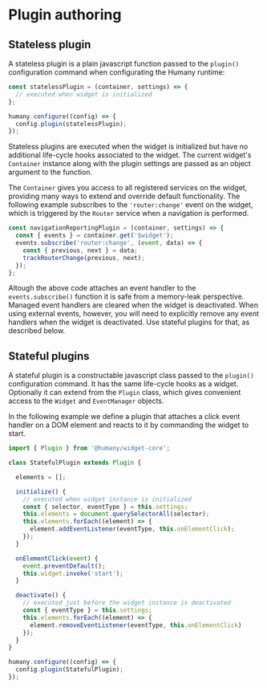 # Plugin authoring

## Stateless plugin
A stateless plugin is a plain javascript function passed to the `plugin()` configuration command when configurating the Humany runtime:

```javascript
const statelessPlugin = (container, settings) => {
  // executed when widget is initialized
};

humany.configure((config) => {
  config.plugin(statelessPlugin);
});
```
Stateless plugins are executed when the widget is initialized but have no additional life-cycle hooks associated to the widget. The current widget's `Container` instance along with the plugin settings are passed as an object argument to the function.

The `Container` gives you access to all registered services on the widget, providing many ways to extend and override default functionality. The following example subscribes to the `'router:change'` event on the widget, which is triggered by the `Router` service when a navigation is performed.

```js
const navigationReportingPlugin = (container, settings) => {
  const { events } = container.get('$widget');
  events.subscribe('router:change', (event, data) => {
    const { previous, next } = data;
    trackRouterChange(previous, next);
  });
};
```

Altough the above code attaches an event handler to the `events.subscribe()` function it is safe from a memory-leak perspective. Managed event handlers are cleared when the widget is deactivated. When using external events, however, you will need to explicitly remove any event handlers when the widget is deactivated. Use stateful plugins for that, as described below.

## Stateful plugins
A stateful plugin is a constructable javascript class passed to the `plugin()` configuration command. It has the same life-cycle hooks as a widget. Optionally it can extend from the `Plugin` class, which gives convenient access to the `Widget` and `EventManager` objects.

In the following example we define a plugin that attaches a click event handler on a DOM element and reacts to it by commanding the widget to start.

```javascript
import { Plugin } from '@humany/widget-core';

class StatefulPlugin extends Plugin {

  elements = [];

  initialize() {
    // executed when widget instance is initialized
    const { selector, eventType } = this.settings;
    this.elements = document.querySelectorAll(selector);
    this.elements.forEach((element) => {
      element.addEventListener(eventType, this.onElementClick);
    });
  }

  onElementClick(event) {
    event.preventDefault();
    this.widget.invoke('start');
  }

  deactivate() {
    // executed just before the widget instance is deactivated
    const { eventType } = this.settings;
    this.elements.forEach((element) => {
      element.removeEventListener(eventType, this.onElementClick)
    });
  }
}

humany.configure((config) => {
  config.plugin(StatefulPlugin);
});
```

